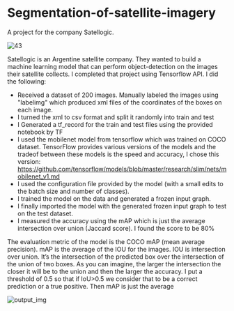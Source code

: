 # Segmentation-of-satellite-imagery

A project for the company Satellogic. 


![43](https://user-images.githubusercontent.com/35766943/94219188-24187980-fede-11ea-82ca-0f344b1e0f81.png)

Satellogic is an Argentine satellite company. They wanted to build a machine learning model that can perform object-detection on the images their satellite collects. I completed that project using Tensorflow API. I did the following:
- Received a dataset of 200 images. Manually labeled the images using "labelimg" which produced xml files of the coordinates of the boxes on each image.
- I turned the xml to csv format and split it randomly into train and test
- I Generated a tf_record for the train and test files using the provided notebook by TF
- I used the mobilenet model from tensorflow which was trained on COCO dataset. TensorFlow provides various versions of the models and the tradeof between these models is the speed and accuracy, I chose this version: https://github.com/tensorflow/models/blob/master/research/slim/nets/mobilenet_v1.md
- I used the configuration file provided by the model (with a small edits to the batch size and number of classes).
- I trained the model on the data and generated a frozen input graph.
- I finally imported the model with the generated frozen input graph to test on the test dataset.
- I measured the accuracy using the mAP which is just the average intersection over union (Jaccard score). I found the score to be 80%

The evaluation metric of the model is the COCO mAP (mean average precision). mAP is the average of the IOU for the images. IOU is intersection over union. It’s the intersection of the predicted box over the intersection of the union of two boxes. As you can imagine, the larger the intersection the closer it will be to the union and then the larger the accuracy. I put a threshold of 0.5 so that if IoU>0.5 we consider that to be a correct prediction or a true positive. Then mAP is just the average



![output_img](https://user-images.githubusercontent.com/35766943/94220577-2af4bb80-fee1-11ea-83b2-2f7280bf9985.png)



